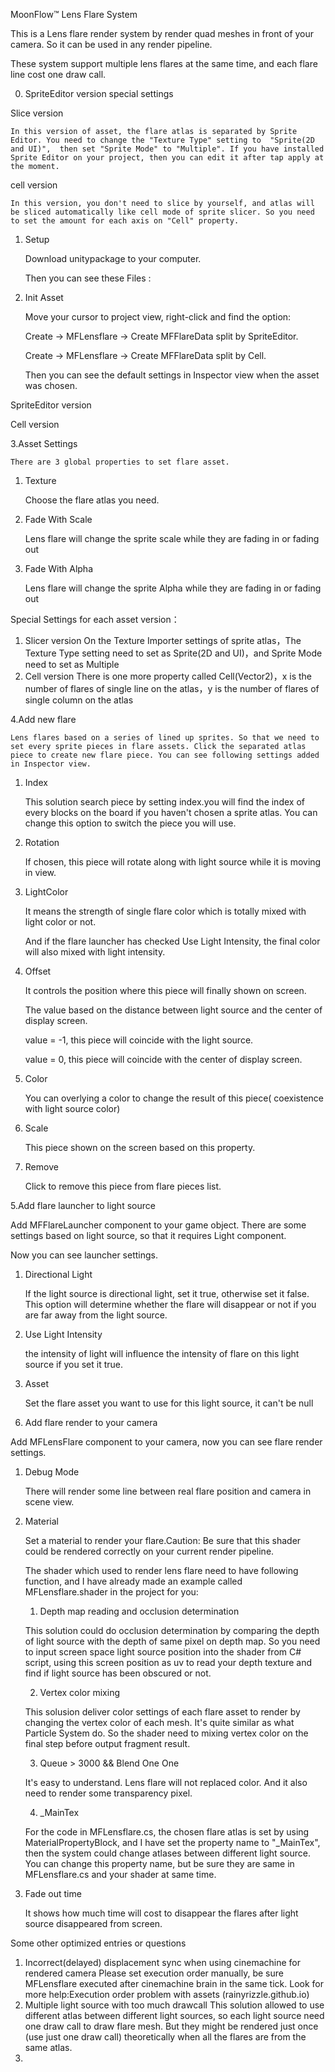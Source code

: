 



MoonFlow™ Lens Flare System

This is a Lens flare render system by render quad meshes in front of your camera. So it can be used in any render pipeline.

These system support multiple lens flares at the same time, and each flare line cost one draw call.







0. SpriteEditor version special settings

Slice version

	In this version of asset, the flare atlas is separated by Sprite Editor. You need to change the "Texture Type" setting to  "Sprite(2D and UI)",  then set "Sprite Mode" to "Multiple". If you have installed Sprite Editor on your project, then you can edit it after tap apply at the moment. 

cell version

	In this version, you don't need to slice by yourself, and atlas will be sliced automatically like cell mode of sprite slicer. So you need to set the amount for each axis on "Cell" property.

1. Setup

	Download unitypackage to your computer.

	Then you can see these Files :





2. Init Asset

	Move your cursor to project view, right-click and find the option: 

	Create  ->  MFLensflare  ->  Create MFFlareData split by SpriteEditor.

	Create  ->  MFLensflare  ->  Create MFFlareData split by Cell.



	Then you can see the default settings in Inspector view when the asset was chosen.

SpriteEditor version



Cell version





3.Asset Settings

	There are 3 global properties to set flare asset.

1) Texture

	Choose the flare atlas you need.

2) Fade With Scale

	Lens flare will change the sprite scale while they are fading in or fading out

3) Fade With Alpha

	Lens flare will change the sprite Alpha while they are fading in or fading out

Special Settings for each asset version：

1. Slicer version
   On the Texture Importer settings of sprite atlas，The Texture Type setting need to set as Sprite(2D  and UI)，and Sprite Mode need to set as Multiple
2. Cell version
   There is one more property called Cell(Vector2)，x is the number of flares of single line on the atlas，y is the number of flares of single column on the atlas

4.Add new flare

	Lens flares based on a series of lined up sprites. So that we need to set every sprite pieces in flare assets. Click the separated atlas piece to create new flare piece. You can see following settings added in Inspector view.



1) Index

	This solution search piece by setting index.you will find the index of every blocks on the board if you haven't chosen a sprite atlas. You can change this option to switch the piece you will use.

2) Rotation

	If chosen, this piece will rotate along with light source while it is moving in view.

3) LightColor

	It means the strength of single flare color which is totally mixed with light color or not.

	And if the flare launcher has checked Use Light Intensity, the final color will also mixed with light intensity.

4) Offset

	It controls the position where this piece will finally shown on screen.

	The value based on the distance between light source and the center of display screen.

	value = -1, this piece will coincide with the light source.

	value = 0, this piece will coincide with the center of display screen.

5) Color

	You can overlying a color to change the result of this piece( coexistence with light source color)

6) Scale

	This piece shown on the screen based on this property.

7) Remove

	Click to remove this piece from flare pieces list.



5.Add flare launcher to light source



Add MFFlareLauncher component to your game object. There are some settings based on light source, so that it requires Light component.

Now you can see launcher settings.



1) Directional Light

	If the light source is directional light, set it true,  otherwise set it false. This option will determine whether the flare will disappear or not if you are far away from the light source.

2) Use Light Intensity

	the intensity of light will influence the intensity of flare on this light source if you set it true.

3) Asset

	Set the flare asset you want to use for this light source, it can't be null



6. Add flare render to your  camera



Add MFLensFlare component to your camera, now you can see flare render settings.



1) Debug Mode

	There will render some line between real flare position and camera in scene view.

2) Material

	Set a material to render your flare.Caution: Be sure that this shader could be rendered correctly on your current render pipeline.

	The shader which used to render lens flare need to have following function, and I have already made an example called MFLensflare.shader  in the project for you:

	1. Depth map reading and occlusion determination

	This solution could do occlusion determination by  comparing the depth of light source with the depth of same pixel on depth map. So you need to input screen space light source position into the shader from C# script, using this screen position as uv to read your depth texture and find if light source has been obscured or not.

	2. Vertex color mixing

	This solusion deliver color settings of each flare asset to render by changing the vertex color of each mesh. It's quite similar as what Particle System do. So the shader need to mixing vertex color on the final step before output fragment result.

	3. Queue > 3000 && Blend One One

	It's easy to understand. Lens flare will not replaced color. And it also need to render some transparency pixel. 

	4. _MainTex

	For the code in MFLensflare.cs, the chosen flare atlas is set by using MaterialPropertyBlock, and I have set the property name to "_MainTex", then the system could change atlases between  different light source. You can change this property name, but be sure they are same in MFLensflare.cs and your shader at same time.

3) Fade out time

	It shows how much time will cost to disappear the flares after light source disappeared from screen.



Some other optimized entries or questions

1. Incorrect(delayed) displacement sync when using cinemachine for rendered camera
   Please set execution order manually, be sure MFLensflare executed after cinemachine brain in the same tick. Look for more help:Execution order problem with assets (rainyrizzle.github.io)
2. Multiple light source with too much drawcall
   This solution allowed to use different atlas between different light sources, so each light source need one draw call to draw flare mesh. But they might be rendered just once (use just one draw call) theoretically when all the flares are from the same atlas.
3. 


